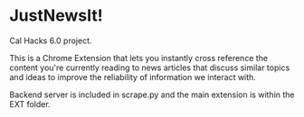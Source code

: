 # JustNewsIt!
Cal Hacks 6.0 project.

This is a Chrome Extension that lets you instantly cross reference the content you're currently reading to news articles that discuss similar topics and ideas to improve the reliability of information we interact with.

Backend server is included in scrape.py and the main extension is within the EXT folder.
